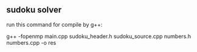 ## sudoku solver

run this command for compile by g++:

g++ -fopenmp main.cpp sudoku_header.h sudoku_source.cpp numbers.h numbers.cpp -o res

